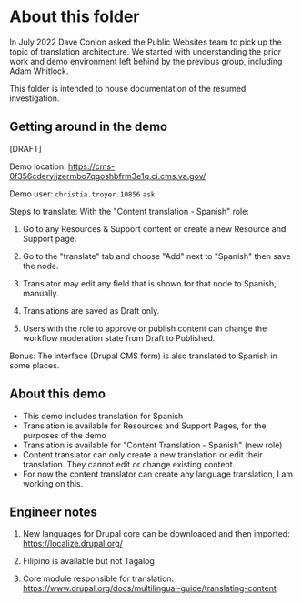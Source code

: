 # About this folder

In July 2022 Dave Conlon asked the Public Websites team to pick up the topic of translation architecture. We started with understanding the prior work and demo environment left behind by the previous group, including Adam Whitlock.

This folder is intended to house documentation of the resumed investigation.

## Getting around in the demo
[DRAFT]

Demo location: 
https://cms-0f356cderyijzermbo7qgoshbfrm3e1q.ci.cms.va.gov/

Demo user:
`christia.troyer.10856`
`ask`

Steps to translate:
With the "Content translation - Spanish" role:
1. Go to any Resources & Support content or create a new Resource and Support page.

2. Go to the "translate" tab and choose "Add" next to "Spanish" then save the node.

3. Translator may edit any field that is shown for that node to Spanish, manually.

4. Translations are saved as Draft only.

5. Users with the role to approve or publish content can change the workflow moderation state from Draft to Published.

Bonus: The interface (Drupal CMS form) is also translated to Spanish in some places.

## About this demo

* This demo includes translation for Spanish
* Translation is available for Resources and Support Pages, for the purposes of the demo
* Translation is available for "Content Translation - Spanish" (new role)
* Content translator can only create a new translation or edit their translation. They cannot edit or change existing content.
* For now the content translator can create any language translation, I am working on this.

## Engineer notes

1. New languages for Drupal core can be downloaded and then imported:
https://localize.drupal.org/

2. Filipino is available but not Tagalog

3. Core module responsible for translation:
https://www.drupal.org/docs/multilingual-guide/translating-content
